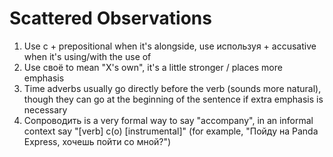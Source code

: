 # Scattered Observations
1. Use с + prepositional when it's alongside, use используя + accusative when it's using/with the use of
2. Use своё to mean "X's own", it's a little stronger / places more emphasis
3. Time adverbs usually go directly before the verb (sounds more natural), though they can go at the beginning of the sentence if extra emphasis is necessary
4. Сопроводить is a very formal way to say "accompany", in an informal context say "[verb] с(о) [instrumental]" (for example, "Пойду на Panda Express, хочешь пойти со мной?")
